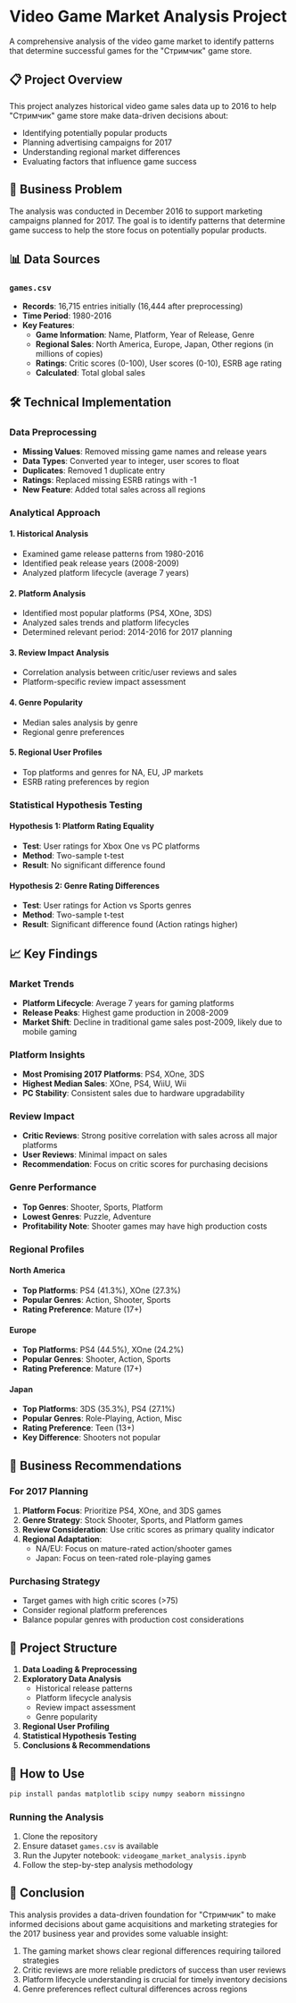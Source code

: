 # Video Game Market Analysis Project

A comprehensive analysis of the video game market to identify patterns that determine successful games for the "Стримчик" game store.

## 📋 Project Overview

This project analyzes historical video game sales data up to 2016 to help "Стримчик" game store make data-driven decisions about:
- Identifying potentially popular products
- Planning advertising campaigns for 2017
- Understanding regional market differences
- Evaluating factors that influence game success

## 🎯 Business Problem

The analysis was conducted in December 2016 to support marketing campaigns planned for 2017. The goal is to identify patterns that determine game success to help the store focus on potentially popular products.

## 📊 Data Sources

### `games.csv`
- **Records**: 16,715 entries initially (16,444 after preprocessing)
- **Time Period**: 1980-2016
- **Key Features**:
  - **Game Information**: Name, Platform, Year of Release, Genre
  - **Regional Sales**: North America, Europe, Japan, Other regions (in millions of copies)
  - **Ratings**: Critic scores (0-100), User scores (0-10), ESRB age rating
  - **Calculated**: Total global sales

## 🛠️ Technical Implementation

### Data Preprocessing
- **Missing Values**: Removed missing game names and release years
- **Data Types**: Converted year to integer, user scores to float
- **Duplicates**: Removed 1 duplicate entry
- **Ratings**: Replaced missing ESRB ratings with -1
- **New Feature**: Added total sales across all regions

### Analytical Approach

#### 1. Historical Analysis
- Examined game release patterns from 1980-2016
- Identified peak release years (2008-2009)
- Analyzed platform lifecycle (average 7 years)

#### 2. Platform Analysis
- Identified most popular platforms (PS4, XOne, 3DS)
- Analyzed sales trends and platform lifecycles
- Determined relevant period: 2014-2016 for 2017 planning

#### 3. Review Impact Analysis
- Correlation analysis between critic/user reviews and sales
- Platform-specific review impact assessment

#### 4. Genre Popularity
- Median sales analysis by genre
- Regional genre preferences

#### 5. Regional User Profiles
- Top platforms and genres for NA, EU, JP markets
- ESRB rating preferences by region

### Statistical Hypothesis Testing

#### Hypothesis 1: Platform Rating Equality
- **Test**: User ratings for Xbox One vs PC platforms
- **Method**: Two-sample t-test
- **Result**: No significant difference found

#### Hypothesis 2: Genre Rating Differences  
- **Test**: User ratings for Action vs Sports genres
- **Method**: Two-sample t-test
- **Result**: Significant difference found (Action ratings higher)

## 📈 Key Findings

### Market Trends
- **Platform Lifecycle**: Average 7 years for gaming platforms
- **Release Peaks**: Highest game production in 2008-2009
- **Market Shift**: Decline in traditional game sales post-2009, likely due to mobile gaming

### Platform Insights
- **Most Promising 2017 Platforms**: PS4, XOne, 3DS
- **Highest Median Sales**: XOne, PS4, WiiU, Wii
- **PC Stability**: Consistent sales due to hardware upgradability

### Review Impact
- **Critic Reviews**: Strong positive correlation with sales across all major platforms
- **User Reviews**: Minimal impact on sales
- **Recommendation**: Focus on critic scores for purchasing decisions

### Genre Performance
- **Top Genres**: Shooter, Sports, Platform
- **Lowest Genres**: Puzzle, Adventure
- **Profitability Note**: Shooter games may have high production costs

### Regional Profiles

#### North America
- **Top Platforms**: PS4 (41.3%), XOne (27.3%)
- **Popular Genres**: Action, Shooter, Sports  
- **Rating Preference**: Mature (17+)

#### Europe
- **Top Platforms**: PS4 (44.5%), XOne (24.2%)
- **Popular Genres**: Shooter, Action, Sports
- **Rating Preference**: Mature (17+)

#### Japan
- **Top Platforms**: 3DS (35.3%), PS4 (27.1%)
- **Popular Genres**: Role-Playing, Action, Misc
- **Rating Preference**: Teen (13+)
- **Key Difference**: Shooters not popular

## 🎯 Business Recommendations

### For 2017 Planning
1. **Platform Focus**: Prioritize PS4, XOne, and 3DS games
2. **Genre Strategy**: Stock Shooter, Sports, and Platform games
3. **Review Consideration**: Use critic scores as primary quality indicator
4. **Regional Adaptation**: 
   - NA/EU: Focus on mature-rated action/shooter games
   - Japan: Focus on teen-rated role-playing games

### Purchasing Strategy
- Target games with high critic scores (>75)
- Consider regional platform preferences
- Balance popular genres with production cost considerations

## 📝 Project Structure

1. **Data Loading & Preprocessing**
2. **Exploratory Data Analysis**
   - Historical release patterns
   - Platform lifecycle analysis  
   - Review impact assessment
   - Genre popularity
3. **Regional User Profiling**
4. **Statistical Hypothesis Testing**
5. **Conclusions & Recommendations**

## 🚀 How to Use

```bash
pip install pandas matplotlib scipy numpy seaborn missingno
```

### Running the Analysis
1. Clone the repository
2. Ensure dataset `games.csv` is available
3. Run the Jupyter notebook: `videogame_market_analysis.ipynb`
4. Follow the step-by-step analysis methodology

## 📝 Conclusion

This analysis provides a data-driven foundation for "Стримчик" to make informed decisions about game acquisitions and marketing strategies for the 2017 business year and provides some valuable insight:
1. The gaming market shows clear regional differences requiring tailored strategies
2. Critic reviews are more reliable predictors of success than user reviews
3. Platform lifecycle understanding is crucial for timely inventory decisions
4. Genre preferences reflect cultural differences across regions
